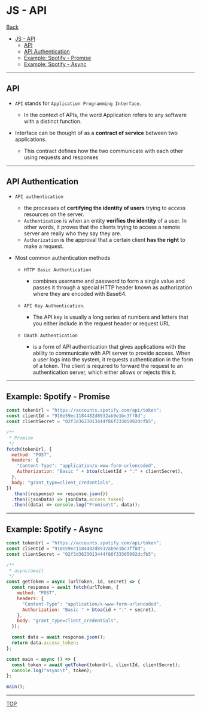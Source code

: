 # JS - API

[Back](../../index.md)

- [JS - API](#js---api)
  - [API](#api)
  - [API Authentication](#api-authentication)
  - [Example: Spotify - Promise](#example-spotify---promise)
  - [Example: Spotify - Async](#example-spotify---async)

---

## API

- `API` stands for `Application Programming Interface`.

  - In the context of APIs, the word Application refers to any software with a distinct function.

- Interface can be thought of as a **contract of service** between two applications.
  - This contract defines how the two communicate with each other using requests and responses

---

## API Authentication

- `API authentication`

  - the processes of **certifying the identity of users** trying to access resources on the server.
  - `Authentication` is when an entity **verifies the identity** of a user. In other words, it proves that the clients trying to access a remote server are really who they say they are.
  - `Authorization` is the approval that a certain client **has the right** to make a request.

- Most common authentication methods

  - `HTTP Basic Authentication`

    - combines username and password to form a single value and passes it through a special HTTP header known as authorization where they are encoded with Base64.

  - `API Key Authentication`.

    - The API key is usually a long series of numbers and letters that you either include in the request header or request URL

  - `OAuth Authentication`

    - is a form of API authentication that gives applications with the ability to communicate with API server to provide access. When a user logs into the system, it requests authentication in the form of a token. The client is required to forward the request to an authentication server, which either allows or rejects this it.

---

## Example: Spotify - Promise

```js
const tokenUrl = "https://accounts.spotify.com/api/token";
const clientId = "910e59ec1184482d8932ab9e1bc3ff8d";
const clientSecret = "02f3d3633013444f86f33305092dcfb5";

/**
 * Promise
 */
fetch(tokenUrl, {
  method: "POST",
  headers: {
    "Content-Type": "application/x-www-form-urlencoded",
    Authorization: "Basic " + btoa(clientId + ":" + clientSecret),
  },
  body: "grant_type=client_credentials",
})
  .then((response) => response.json())
  .then((jsonData) => jsonData.access_token)
  .then((data) => console.log("Promise\t", data));
```

---

## Example: Spotify - Async

```js
const tokenUrl = "https://accounts.spotify.com/api/token";
const clientId = "910e59ec1184482d8932ab9e1bc3ff8d";
const clientSecret = "02f3d3633013444f86f33305092dcfb5";

/**
 * async/await
 */
const getToken = async (urlToken, id, secret) => {
  const response = await fetch(urlToken, {
    method: "POST",
    headers: {
      "Content-Type": "application/x-www-form-urlencoded",
      Authorization: "Basic " + btoa(id + ":" + secret),
    },
    body: "grant_type=client_credentials",
  });

  const data = await response.json();
  return data.access_token;
};

const main = async () => {
  const token = await getToken(tokenUrl, clientId, clientSecret);
  console.log("async\t", token);
};

main();
```

---

[TOP](#js---api)
